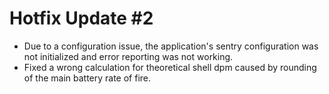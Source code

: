 # Hotfix Update #2

- Due to a configuration issue, the application's sentry configuration was not initialized and error reporting was not working.
- Fixed a wrong calculation for theoretical shell dpm caused by rounding of the main battery rate of fire.